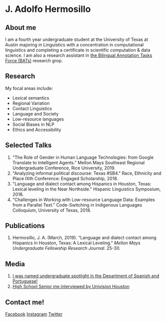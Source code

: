 
# J. Adolfo Hermosillo 
## About me
I am a fourth year undergraduate student at the University of Texas at Austin majoring in Linguistics with a concentration in computational linguistics and completing a certificate in scientific computation & data science. I am also a research assistant in [the Bilingual Annotation Tasks Force (BATs)](https://sites.utexas.edu/bats/) research grop. 

## Research 
My focal areas include: 
- Lexical semantics
- Regional Variation
- Contact Linguistics
- Language and Society
- Low-resource languages 
- Social Biases in NLP 
- Ethics and Accessibility


## Selected Talks
1. "The Role of Gender in Human Language Technologies: from Google Translate to Intelligent Agents." Mellon Mays Southeast Regional Undergraduate Conference, Rice University, 2019.
2. "Analyzing informal political discourse: Texas #SB4." Race, Ethnicity and Place IXth Conference: Engaged Scholarship, 2018.
3. "Language and dialect contact among Hispanics in Houston, Texas: Lexical leveling in the Near Northside." Hispanic Linguistics Symposium, 2018.
4. "Challenges in Working with Low-resource Language Data: Examples from a Parallel Text." Code-Switching in Indigenous Languages Colloquium, University of Texas, 2018.

## Publications
1. Hermosillo, J. A. (March, 2019). “Language and dialect contact among Hispanics in Houston, Texas: A Lexical Leveling.” _Mellon Mays Undergraduate Fellowship Research Journal_. 25-30. 

## Media
1.  [I was named undergraduate spotlight in the Department of Spanish and Portuguese!](https://liberalarts.utexas.edu/spanish/news/undergraduate-spotlight-jesus-adolfo-hermosillo) 
2. [High School Senior me interviewed by Univision Houston](https://www.univision.com/local/houston-kxln/noticias/educacion/jesus-hermosillo-ejemplo-de-perseverancia-video)


## Contact me!
[Facebook](https://www.facebook.com/jesus.hermosillorodriguez) [Instagram](http://instagram.com/hermosillo_17) [Twitter](https://twitter.com/hermosillo_17)
